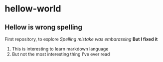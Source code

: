 # hellow-world
## Hellow is wrong spelling
First  repository, to explore
*Spelling mistake was embarassing*
**But I fixed it**
1. This is interesting to learn markdown language
2. But not the most interesting thing I've ever read

